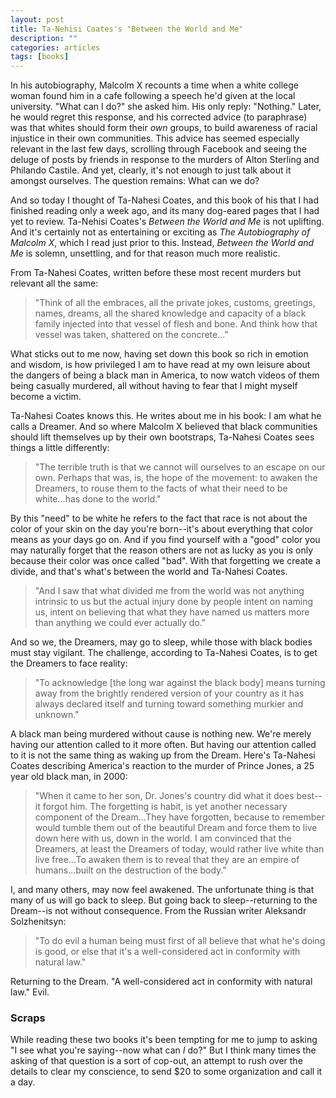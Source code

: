 ```yaml
---
layout: post
title: Ta-Nehisi Coates's "Between the World and Me"
description: ""
categories: articles
tags: [books]
---
```


In his autobiography, Malcolm X recounts a time when a white college woman found him in a cafe following a speech he'd given at the local university. "What can I do?" she asked him. His only reply: "Nothing." Later, he would regret this response, and his corrected advice (to paraphrase) was that whites should form their _own_ groups, to build awareness of racial injustice in their own communities. This advice has seemed especially relevant in the last few days, scrolling through Facebook and seeing the deluge of posts by friends in response to the murders of Alton Sterling and Philando Castile. And yet, clearly, it's not enough to just talk about it amongst ourselves. The question remains: What can we do?

And so today I thought of Ta-Nahesi Coates, and this book of his that I had finished reading only a week ago, and its many dog-eared pages that I had yet to review. Ta-Nehisi Coates's _Between the World and Me_ is not uplifting. And it's certainly not as entertaining or exciting as _The Autobiography of Malcolm X_, which I read just prior to this. Instead, _Between the World and Me_ is solemn, unsettling, and for that reason much more realistic.

From Ta-Nahesi Coates, written before these most recent murders but relevant all the same:

> "Think of all the embraces, all the private jokes, customs, greetings, names, dreams, all the shared knowledge and capacity of a black family injected into that vessel of flesh and bone. And think how that vessel was taken, shattered on the concrete..."

What sticks out to me now, having set down this book so rich in emotion and wisdom, is how privileged I am to have read at my own leisure about the dangers of being a black man in America, to now watch videos of them being casually murdered, all without having to fear that I might myself become a victim.

Ta-Nahesi Coates knows this. He writes about me in his book: I am what he calls a Dreamer. And so where Malcolm X believed that black communities should lift themselves up by their own bootstraps, Ta-Nahesi Coates sees things a little differently:

> "The terrible truth is that we cannot will ourselves to an escape on our own. Perhaps that was, is, the hope of the movement: to awaken the Dreamers, to rouse them to the facts of what their need to be white...has done to the world."

By this "need" to be white he refers to the fact that race is not about the color of your skin on the day you're born--it's about everything that color means as your days go on. And if you find yourself with a "good" color you may naturally forget that the reason others are not as lucky as you is only because their color was once called "bad". With that forgetting we create a divide, and that's what's between the world and Ta-Nahesi Coates.

> "And I saw that what divided me from the world was not anything intrinsic to us but the actual injury done by people intent on naming us, intent on believing that what they have named us matters more than anything we could ever actually do."

And so we, the Dreamers, may go to sleep, while those with black bodies must stay vigilant. The challenge, according to Ta-Nahesi Coates, is to get the Dreamers to face reality:

> "To acknowledge [the long war against the black body] means turning away from the brightly rendered version of your country as it has always declared itself and turning toward something murkier and unknown."

A black man being murdered without cause is nothing new. We're merely having our attention called to it more often. But having our attention called to it is not the same thing as waking up from the Dream. Here's Ta-Nahesi Coates describing America's reaction to the murder of Prince Jones, a 25 year old black man, in 2000:

> "When it came to her son, Dr. Jones's country did what it does best--it forgot him. The forgetting is habit, is yet another necessary component of the Dream...They have forgotten, because to remember would tumble them out of the beautiful Dream and force them to live down here with us, down in the world. I am convinced that the Dreamers, at least the Dreamers of today, would rather live white than live free...To awaken them is to reveal that they are an empire of humans...built on the destruction of the body."

I, and many others, may now feel awakened. The unfortunate thing is that many of us will go back to sleep. But going back to sleep--returning to the Dream--is not without consequence. From the Russian writer Aleksandr Solzhenitsyn:

> "To do evil a human being must first of all believe that what he's doing is good, or else that it's a well-considered act in conformity with natural law."

Returning to the Dream. "A well-considered act in conformity with natural law." Evil.

### Scraps


While reading these two books it's been tempting for me to jump to asking "I see what you're saying--now what can _I_ do?" But I think many times the asking of that question is a sort of cop-out, an attempt to rush over the details to clear my conscience, to send $20 to some organization and call it a day.
